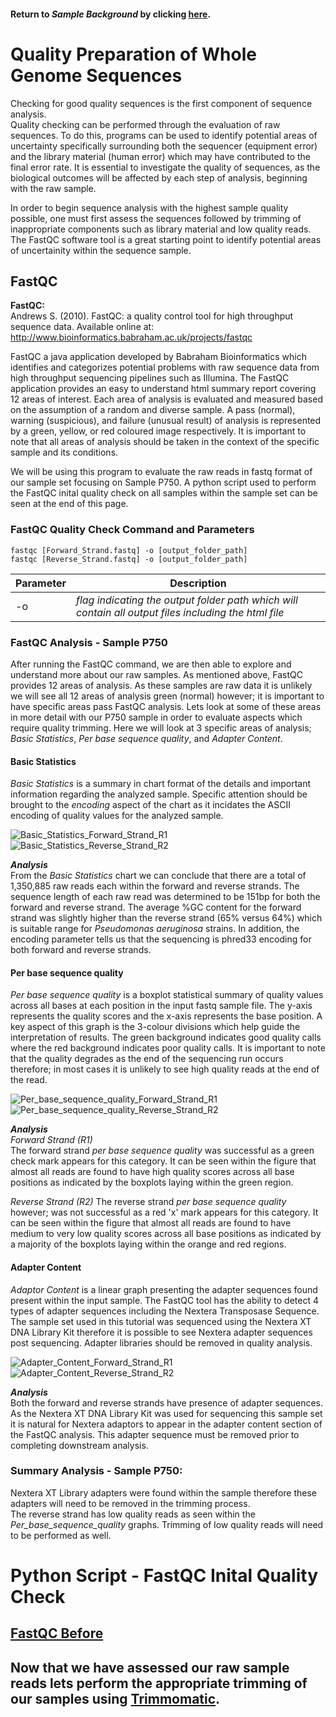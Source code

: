 #### Return to *Sample Background* by clicking [here](https://github.com/rszymkiewicz/Comparison_of_Mappers/blob/master/2_Sample_Background.md).  

# Quality Preparation of Whole Genome Sequences
Checking for good quality sequences is the first component of sequence analysis.  
Quality checking can be performed through the evaluation of raw sequences. To do this, programs can be used to identify potential areas of uncertainty specifically surrounding both the sequencer (equipment error) and the library material (human error) which may have contributed to the final error rate. It is essential to investigate the quality of sequences, as the biological outcomes will be affected by each step of analysis, beginning with the raw sample. 

In order to begin sequence analysis with the highest sample quality possible, one must first assess the sequences followed by trimming of inappropriate components such as library material and low quality reads. The FastQC software tool is a great starting point to identify potential areas of uncertainity within the sequence sample.  

## FastQC
**FastQC:**  
Andrews S. (2010). FastQC: a quality control tool for high throughput sequence data. Available online at: http://www.bioinformatics.babraham.ac.uk/projects/fastqc

FastQC a java application developed by Babraham Bioinformatics which identifies and categorizes potential problems with raw sequence data from high throughput sequencing pipelines such as Illumina. The FastQC application provides an easy to understand html summary report covering 12 areas of interest. Each area of analysis is evaluated and measured based on the assumption of a random and diverse sample. A pass (normal), warning (suspicious), and failure (unusual result) of analysis is represented by a green, yellow, or red coloured image respectively. It is important to note that all areas of analysis should be taken in the context of the specific sample and its conditions.  

We will be using this program to evaluate the raw reads in fastq format of our sample set focusing on Sample P750. A python script used to perform the FastQC inital quality check on all samples within the sample set can be seen at the end of this page. 

### FastQC Quality Check Command and Parameters
```
fastqc [Forward_Strand.fastq] -o [output_folder_path]
fastqc [Reverse_Strand.fastq] -o [output_folder_path]
```  
Parameter | Description  
----------|-------------  
-o | *flag indicating the output folder path which will contain all output files including the html file*   

### FastQC Analysis - Sample P750
After running the FastQC command, we are then able to explore and understand more about our raw samples. As mentioned above, FastQC provides 12 areas of analysis. As these samples are raw data it is unlikely we will see all 12 areas of analysis green (normal) however; it is important to have specific areas pass FastQC analysis. Lets look at some of these areas in more detail with our P750 sample in order to evaluate aspects which require quality trimming. Here we will look at 3 specific areas of analysis; *Basic Statistics*, *Per base sequence quality*, and *Adapter Content*.  

#### Basic Statistics
*Basic Statistics* is a summary in chart format of the details and important information regarding the analyzed sample. Specific attention should be brought to the *encoding* aspect of the chart as it incidates the ASCII encoding of quality values for the analyzed sample.  

![Basic_Statistics_Forward_Strand_R1](https://cloud.githubusercontent.com/assets/25803304/25551975/f62a6702-2c5b-11e7-970b-f2754edf8521.png)  
![Basic_Statistics_Reverse_Strand_R2](https://cloud.githubusercontent.com/assets/25803304/25552053/c072492a-2c5d-11e7-94d7-324a4d78a817.png)  

***Analysis***  
From the *Basic Statistics* chart we can conclude that there are a total of 1,350,885 raw reads each within the forward and reverse strands. The sequence length of each raw read was determined to be 151bp for both the forward and reverse strand. The average %GC content for the forward strand was slightly higher than the reverse strand (65% versus 64%) which is suitable range for *Pseudomonas aeruginosa* strains. In addition, the encoding parameter tells us that the sequencing is phred33 encoding for both forward and reverse strands.   

#### Per base sequence quality
*Per base sequence quality* is a boxplot statistical summary of quality values across all bases at each position in the input fastq sample file. The y-axis represents the quality scores and the x-axis represents the base position. A key aspect of this graph is the 3-colour divisions which help guide the interpretation of results. The green background indicates good quality calls where the red background indicates poor quality calls. It is important to note that the quality degrades as the end of the sequencing run occurs therefore; in most cases it is unlikely to see high quality reads at the end of the read.  

![Per_base_sequence_quality_Forward_Strand_R1](https://cloud.githubusercontent.com/assets/25803304/25551970/f62664e0-2c5b-11e7-836e-fd4e295a33ba.png)  
![Per_base_sequence_quality_Reverse_Strand_R2](https://cloud.githubusercontent.com/assets/25803304/25552052/c0708004-2c5d-11e7-86d3-92d6baafe85f.png)  

***Analysis***  
*Forward Strand (R1)*  
The forward strand *per base sequence quality* was successful as a green check mark appears for this category. It can be seen within the figure that almost all reads are found to have high quality scores across all base positions as indicated by the boxplots laying within the green region.  

*Reverse Strand (R2)* 
The reverse strand *per base sequence quality* however; was not successful as a red 'x' mark appears for this category. It can be seen within the figure that almost all reads are found to have medium to very low quality scores across all base positions as indicated by a majority of the boxplots laying within the orange and red regions.  

#### Adapter Content
*Adaptor Content* is a linear graph presenting the adapter sequences found present within the input sample. The FastQC tool 
has the ability to detect 4 types of adapter sequences including the Nextera Transposase Sequence. The sample set used in this tutorial was sequenced using the Nextera XT DNA Library Kit therefore it is possible to see Nextera adapter sequences post sequencing. Adapter libraries should be removed in quality analysis.  

![Adapter_Content_Forward_Strand_R1](https://cloud.githubusercontent.com/assets/25803304/25551972/f6287b04-2c5b-11e7-818c-26402b1f53c6.png)  
![Adapter_Content_Reverse_Strand_R2](https://cloud.githubusercontent.com/assets/25803304/25552051/c064edca-2c5d-11e7-88ce-2a3cfb885dfa.png)  

***Analysis***  
Both the forward and reverse strands have presence of adapter sequences. As the Nextera XT DNA Library Kit was used for sequencing this sample set it is natural for Nextera adaptors to appear in the adapter content section of the FastQC analysis. This adapter sequence must be removed prior to completing downstream analysis.   

### Summary Analysis - Sample P750:
Nextera XT Library adapters were found within the sample therefore these adapters will need to be removed in the trimming process.  
The reverse strand has low quality reads as seen within the *Per_base_sequence_quality* graphs. Trimming of low quality reads will need to be performed as well.  

# Python Script - FastQC Inital Quality Check
## [FastQC Before](https://github.com/rszymkiewicz/Comparison_of_Mappers/blob/master/FastQC_Before.py)

## Now that we have assessed our raw sample reads lets perform the appropriate trimming of our samples using [Trimmomatic](https://github.com/rszymkiewicz/Comparison_of_Mappers/blob/master/4_Quality_Preparations_Trimmomatic.md).
